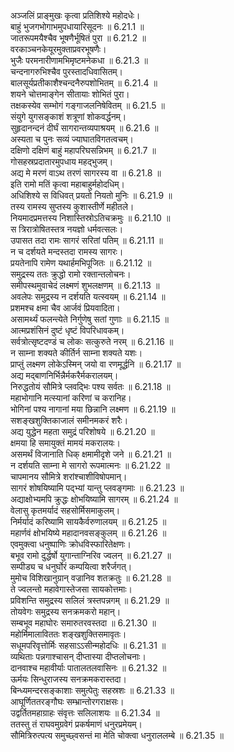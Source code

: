 

  
अञ्जलिं प्राङ्मुखः कृत्वा प्रतिशिश्ये महोदधेः।  
बाहुं भुजगभोगाभमुपधायारिसूदनः ॥ 6.21.1 ॥   
जातरूपमयैश्चैव भूषणैर्भूषितं पुरा ॥ 6.21.2 ॥   
वरकाञ्चनकेयूरमुक्ताप्रवरभूषणैः।  
भुजैः परमनारीणामभिमृष्टमनेकधा ॥ 6.21.3 ॥   
चन्दनागरुभिश्चैव पुरस्तादधिवासितम्।  
बालसूर्यप्रतीकाशैश्चन्दनैरुपशोभितम् ॥ 6.21.4 ॥   
शयने चोत्तमाङ्गेन सीतायाः शोभितं पुरा।  
तक्षकस्येव सम्भोगं गङ्गाजलनिषेवितम् ॥ 6.21.5 ॥   
संयुगे युगसङ्काशं शत्रूणां शोकवर्द्धनम्।  
सुहृदानन्दनं दीर्घं सागरान्तव्यपाश्रयम् ॥ 6.21.6 ॥   
अस्यता च पुनः सव्यं ज्याघातविगतत्वचम्।  
दक्षिणो दक्षिणं बाहुं महापरिघसन्निभम् ॥ 6.21.7 ॥   
गोसहस्रप्रदातारमुपधाय महद्भुजम्।  
अद्य मे मरणं वाऽथ तरणं सागरस्य वा ॥ 6.21.8 ॥   
इति रामो मतिं कृत्वा महाबाहुर्महोदधिम्।  
अधिशिश्ये स विधिवत् प्रयतो नियतो मुनिः ॥ 6.21.9 ॥   
तस्य रामस्य सुप्तस्य कुशास्तीर्णे महीतले।  
नियमादप्रमत्तस्य निशास्तिस्रोऽतिचक्रमुः ॥ 6.21.10 ॥   
स त्रिरात्रोषितस्तत्र नयज्ञो धर्मवत्सलः।  
उपासत तदा रामः सागरं सरितां पतिम् ॥ 6.21.11 ॥   
न च दर्शयते मन्दस्तदा रामस्य सागरः।  
प्रयतेनापि रामेण यथार्हमभिपूजितः ॥ 6.21.12 ॥   
समुद्रस्य ततः क्रुद्धो रामो रक्तान्तलोचनः।  
समीपस्थमुवाचेदं लक्ष्मणं शुभलक्षणम् ॥ 6.21.13 ॥   
अवलेपः समुद्रस्य न दर्शयति यत्स्वयम् ॥ 6.21.14 ॥   
प्रशमश्च क्षमा चैव आर्जवं प्रियवादिता।  
असामर्थ्यं फलन्त्येते निर्गुणेषु सतां गुणाः ॥ 6.21.15 ॥   
आत्मप्रशंसिनं दुष्टं धृष्टं विपरिधावकम्।  
सर्वत्रोत्सृष्टदण्डं च लोकः सत्कुरुते नरम् ॥ 6.21.16 ॥   
न साम्ना शक्यते कीर्तिर्न साम्ना शक्यते यशः।  
प्राप्तुं लक्ष्मण लोकेऽस्मिन् जयो वा रणमूर्द्धनि ॥ 6.21.17 ॥   
अद्य मद्बाणनिर्भिन्नैर्मकरैर्मकरालयम्।  
निरुद्धतोयं सौमित्रे प्लवद्भिः पश्य सर्वतः ॥ 6.21.18 ॥   
महाभोगानि मत्स्यानां करिणां च करानिह।  
भोगिनां पश्य नागानां मया छिन्नानि लक्ष्मण ॥ 6.21.19 ॥   
सशङ्खशुक्तिकाजालं समीनमकरं शरैः।  
अद्य युद्धेन महता समुद्रं परिशोषये ॥ 6.21.20 ॥   
क्षमया हि समायुक्तं मामयं मकरालयः।  
असमर्थं विजानाति धिक् क्षमामीदृशे जने ॥ 6.21.21 ॥   
न दर्शयति साम्ना मे सागरो रूपमात्मनः ॥ 6.21.22 ॥   
चापमानय सौमित्रे शरांश्चाशीविषोपमान्।  
सागरं शोषयिष्यामि पद्भ्यां यान्तु प्लवङ्गमाः ॥ 6.21.23 ॥   
अद्याक्षोभ्यमपि क्रुद्धः क्षोभयिष्यामि सागरम् ॥ 6.21.24 ॥   
वेलासु कृतमर्यादं सहसोर्मिसमाकुलम्।  
निर्मर्यादं करिष्यामि सायकैर्वरुणालयम् ॥ 6.21.25 ॥   
महार्णवं क्षोभयिष्ये महादानवसङ्कुलम् ॥ 6.21.26 ॥   
एवमुक्त्वा धनुष्पाणिः क्रोधविस्फारितेक्षणः।  
बभूव रामो दुर्द्धर्षो युगान्ताग्निरिव ज्वलन् ॥ 6.21.27 ॥   
सम्पीड्य च धनुर्घोरं कम्पयित्वा शरैर्जगत्।  
मुमोच विशिखानुग्रान् वज्रानिव शतक्रतुः ॥ 6.21.28 ॥   
ते ज्वलन्तो महावेगास्तेजसा सायकोत्तमाः।  
प्रविशन्ति समुद्रस्य सलिलं त्रस्तपन्नगम् ॥ 6.21.29 ॥   
तोयवेगः समुद्रस्य सनक्रमकरो महान्।  
सम्बभूव महाघोरः समारुतरवस्तदा ॥ 6.21.30 ॥   
महोर्मिमालाविततः शङ्खशुक्तिसमावृतः।  
सधूमपरिवृत्तोर्मिः सहसाऽऽसीन्महोदधिः ॥ 6.21.31 ॥   
व्यथिताः पन्नगाश्चासन् दीप्तास्या दीप्तलोचनाः।  
दानवाश्च महावीर्याः पातालतलवासिनः ॥ 6.21.32 ॥   
ऊर्मयः सिन्धुराजस्य सनक्रमकरास्तदा।  
बिन्ध्यमन्दरसङ्काशाः समुत्पेतुः सहस्रशः ॥ 6.21.33 ॥   
आघूर्णिततरङ्गौघः सम्भ्रान्तोरगराक्षसः।  
उद्वर्तितमहाग्राहः संवृत्तः सलिलाशयः ॥ 6.21.34 ॥   
ततस्तु तं राघवमुग्रवेगं प्रकर्षमाणं धनुरप्रमेयम्।  
सौमित्रिरुत्पत्य समुच्छ्वसन्तं मा मेति चोक्त्वा धनुराललम्बे ॥ 6.21.35 ॥   
